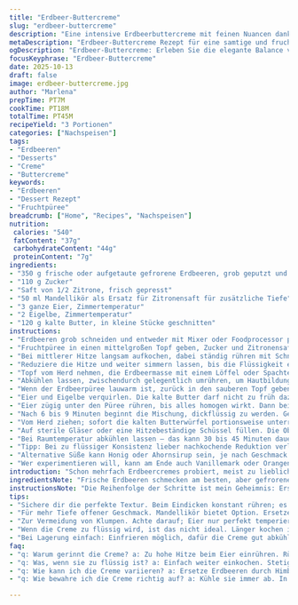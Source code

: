```yaml
---
title: "Erdbeer-Buttercreme"
slug: "erdbeer-buttercreme"
description: "Eine intensive Erdbeerbuttercreme mit feinen Nuancen dank Zitronensaft und Mandellikör als geheimem Dreh. Das Fruchtpüree wird schonend eingekocht, um die Säure zu mildern und die natürliche Süße zu konzentrieren. Durch das feine Passieren wird die Creme besonders samtig. Wichtig: Keine zu schnellen Temperaturwechsel beim Andicken, sonst gerinnt das Eigelb. Die Butter verleiht einen seidigen Glanz und reiche Textur. Kühlung vorher nicht überspringen, damit sich die Aromen setzen und die Konsistenz sich stabilisiert. Mit Vanille oder Orangenabrieb lässt sich das Aroma variieren. Wer keine frischen Erdbeeren hat, kann auch TK-Erdbeeren nehmen, gut aufgetaut, damit keine Verwässerung entsteht."
metaDescription: "Erdbeer-Buttercreme Rezept für eine samtige und fruchtige Creme voller Aromen; perfekter Genuss für Kuchen oder Brot"
ogDescription: "Erdbeer-Buttercreme: Erleben Sie die elegante Balance von fruchtiger Süße und cremiger Textur. Perfekt als Brotaufstrich oder Topping."
focusKeyphrase: "Erdbeer-Buttercreme"
date: 2025-10-13
draft: false
image: erdbeer-buttercreme.jpg
author: "Marlena"
prepTime: PT7M
cookTime: PT18M
totalTime: PT45M
recipeYield: "3 Portionen"
categories: ["Nachspeisen"]
tags:
- "Erdbeeren"
- "Desserts"
- "Creme"
- "Buttercreme"
keywords:
- "Erdbeeren"
- "Dessert Rezept"
- "Fruchtpüree"
breadcrumb: ["Home", "Recipes", "Nachspeisen"]
nutrition: 
 calories: "540"
 fatContent: "37g"
 carbohydrateContent: "44g"
 proteinContent: "7g"
ingredients:
- "350 g frische oder aufgetaute gefrorene Erdbeeren, grob geputzt und zerkleinert"
- "110 g Zucker"
- "Saft von 1/2 Zitrone, frisch gepresst"
- "50 ml Mandellikör als Ersatz für Zitronensaft für zusätzliche Tiefe"
- "3 ganze Eier, Zimmertemperatur"
- "2 Eigelbe, Zimmertemperatur"
- "120 g kalte Butter, in kleine Stücke geschnitten"
instructions:
- "Erdbeeren grob schneiden und entweder mit Mixer oder Foodprocessor pulsieren; nicht zu lange, es soll leicht stückig bleiben, damit später die Textur mehr lebt."
- "Fruchtpüree in einen mittelgroßen Topf geben, Zucker und Zitronensaft (oder Mandellikör, wer es etwas milder und nussiger mag) zufügen."
- "Bei mittlerer Hitze langsam aufkochen, dabei ständig rühren mit Schneebesen. Nicht vergessen: Augen auf, der Duft wird fruchtiger und süßer, die Masse beginnt sacht zu blubbern."
- "Reduziere die Hitze und weiter simmern lassen, bis die Flüssigkeit etwa halb verdampft ist. Das kann gut 8 bis 12 Minuten dauern, variiert nach Herd und Menge."
- "Topf vom Herd nehmen, die Erdbeermasse mit einem Löffel oder Spachtel durch ein feines Sieb drücken. Rückstände weg, der Püree sollte samtig und frei von Kernen sein."
- "Abkühlen lassen, zwischendurch gelegentlich umrühren, um Hautbildung zu verhindern."
- "Wenn der Erdbeerpüree lauwarm ist, zurück in den sauberen Topf geben."
- "Eier und Eigelbe verquirlen. Die kalte Butter darf nicht zu früh dazu, sonst kühlt es zu stark ab und Stocken kommt."
- "Eier zügig unter den Püree rühren, bis alles homogen wirkt. Dann bei niedriger bis mittlerer Hitze erwärmen. Rühren ist hier das A und O – mit energetischen, steten Bewegungen; keine Pause, sonst gerinnt das Eigelb und Klümpchen sind unvermeidlich."
- "Nach 6 bis 9 Minuten beginnt die Mischung, dickflüssig zu werden. Geduld, visuell prüft man die Konsistenz am besten: Ein dicker Film am Löffel, der nicht sofort abläuft, ist das Zeichen."
- "Vom Herd ziehen; sofort die kalten Butterwürfel portionsweise unterrühren, bis eine glänzende, cremige Masse entsteht. Butter darf nicht warm sein, sonst trennt sich die Buttercreme."
- "Auf sterile Gläser oder eine Hitzebeständige Schüssel füllen. Die Oberfläche direkt mit Frischhaltefolie bedecken, damit keine Haut entsteht."
- "Bei Raumtemperatur abkühlen lassen – das kann 30 bis 45 Minuten dauern. Danach im Kühlschrank mindestens 2 Stunden kühlen, bevor sie zum Beispiel auf Brot oder Kuchen genutzt wird."
- "Tipp: Bei zu flüssiger Konsistenz lieber nachkochende Reduktion verlängern – lieber mehr Zeit als zu schnell, sonst leidet der Geschmack."
- "Alternative Süße kann Honig oder Ahornsirup sein, je nach Geschmack. Fehler vermeiden: Eier nur gut temperieren, Butter nicht zu früh zugeben und keine zu hohe Hitze – sonst Crème rissig."
- "Wer experimentieren will, kann am Ende auch Vanillemark oder Orangenabrieb hinzufügen für Komplexität."
introduction: "Schon mehrfach Erdbeercremes probiert, meist zu lieblich oder zu wässrig. Die Balance zwischen Frucht, Süße und Butter ist schwer - zu viel Hitze und das Eigelb gerinnt, zu kalt und die Creme wird nicht sämig. Lange gekocht schmeckt oft verkocht, zu kurz und die Säure bleibt dominiert. Ich habe gelernt, die Erdbeeren zuerst sanft einzukochen, um die Aromen zu intensivieren und dann die Eimasse langsam einzuziehen. Der Mandellikör als Ersatz für Zitronensaft bringt Tiefe ohne zu scharfe Säure. Durch die Zugabe von kalter Butter am Schluss bekommt die Creme die perfekte, seidige Textur und verblüffend gute Haltbarkeit. Wichtig sind Geduld, gutes Rühren und ein scharfer Blick auf die Konsistenz. Ein paar Tricks aus der Praxis für eine Erdbeerbuttercreme mit Seele."
ingredientsNote: "Frische Erdbeeren schmecken am besten, aber gefrorene, tiefgefrorene Früchte funktionieren auch, wenn gut aufgetaut und abgetropft, damit keine Flüssigkeit verwässert. Statt Zucker ist auch Honig oder Ahornsirup möglich, aber den Geschmack milde anpassen. Zitronensaft darf nicht zu dominant sein, daher nehme ich halb oder ersetze ihn durch Mandellikör, der das Aroma rundet und weniger Säure bringt. Bei Eiern empfehle ich Zimmertemperatur, damit sie sich gut verbinden - kalt geratene Eier drücken das Ergebnis nach unten. Butter muss kalt sein, wird erst am Schluss eingearbeitet, sonst trennt sich die Creme und wird fettig. Für intensiveren Geschmack Vanillemark oder geriebene Orangenschale vor dem letzten Erwärmen zufügen und frei von künstlichen Zusätzen bleiben."
instructionsNote: "Die Reihenfolge der Schritte ist mein Geheimnis: Erst langsames Eindicken der Erdbeeren mit Zucker und Saft, damit die Masse sich entfaltet und auf richtige Konsistenz reduziert wird. Immer wieder rühren, vor allem am Anfang, um Anbrennen zu verhindern. Passieren durchs Sieb ist lästig, aber wichtig – nur dann wird die Buttercreme samtig. Beim Einarbeiten der Eier ist dauerndes, schnelles Schneebesen Pflicht – geduldiges und zügiges Rühren verhindert geronnene Klümpchen. Beim Eindicken auf kleine Blasen achten, das zeigt die richtige Temperatur. Butter erst wenn die Masse dick genug und noch warm, aber nicht heiß ist, um zarte Bindung. Zum Abkühlen unbedingt Frischhaltefolie direkt auf die Oberfläche legen, sonst bildet sich unerwünschte Haut. Geduld ist hier die beste Zutat, keine Hitze und keine Eile."
tips:
- "Sichere dir die perfekte Textur. Beim Eindicken konstant rühren; es ist entscheidend. Vor allem zu Beginn, damit die Masse nicht anbrennt. Reduziere die Hitze rechtzeitig, achte auf kleine Blasen als Zeichen."
- "Für mehr Tiefe offener Geschmack. Mandellikör bietet Option. Ersetze Zitronensaft, der dominiert oft. Vanille oder Orangenschale bringen neue Nuancen. Experimentiere, schau was dir gefällt."
- "Zur Vermeidung von Klumpen. Achte darauf; Eier nur perfekt temperiert. Zu kalt und die Masse gerinnt. Rühre zügig, es ist entscheidend. Sanft aber schnell; nach und nach statt einmal kräftig."
- "Wenn die Creme zu flüssig wird, ist das nicht ideal. Länger kochen ist meist die Rettung. Aber immer stetig rühren. Letzte Konsistenz prüfen, dickflüssig, wie leichter Mantel auf dem Löffel."
- "Bei Lagerung einfach: Einfrieren möglich, dafür die Creme gut abkühlen lassen. In einem luftdichten Behälter halten, Platz für Expansion. Alternativ kühl lagern, mindestens 2 Stunden vor Verwendung."
faq:
- "q: Warum gerinnt die Creme? a: Zu hohe Hitze beim Eier einrühren. Rühre konstant und zügig. Wenn es passiert, Topf in kaltes Wasser stellen und kräftig rühren."
- "q: Was, wenn sie zu flüssig ist? a: Einfach weiter einkochen. Stetig rühren nicht vergessen. Achte darauf, richtig kochen, sonst bleibt die Säure."
- "q: Wie kann ich die Creme variieren? a: Ersetze Erdbeeren durch Himbeeren oder Brombeeren. Zuckermenge anpassen, je nach Süße der Früchte. Experimentiere nach Lust und Laune."
- "q: Wie bewahre ich die Creme richtig auf? a: Kühle sie immer ab. In luftdichtem Behälter, um Austrocknen zu verhindern. Auch einfrieren geht, aber gut abklären."

---
```


